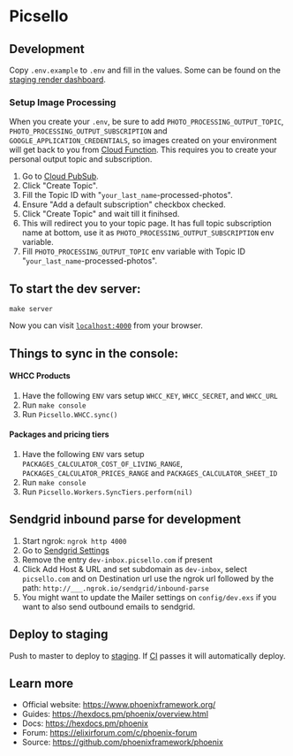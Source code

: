 # Picsello

## Development

Copy `.env.example` to `.env` and fill in the values. Some can be found on the [staging render dashboard](https://dashboard.render.com/web/srv-c2rpv4girho5clngbd4g/shell).

### Setup Image Processing 

When you create your `.env`, be sure to add `PHOTO_PROCESSING_OUTPUT_TOPIC`, `PHOTO_PROCESSING_OUTPUT_SUBSCRIPTION` and `GOOGLE_APPLICATION_CREDENTIALS`, so images created on your environment will get back to you from [Cloud Function](https://console.cloud.google.com/functions/list?project=celtic-rite-323300). This requires you to create your personal output topic and subscription.
1. Go to [Cloud PubSub](https://console.cloud.google.com/cloudpubsub/topic/list?project=celtic-rite-323300).
2. Click "Create Topic".
3. Fill the Topic ID with "`your_last_name`-processed-photos".
4. Ensure "Add a default subscription" checkbox checked.
5. Click "Create Topic" and wait till it finihsed.
6. This will redirect you to your topic page. It has full topic subscription name at bottom, use it as `PHOTO_PROCESSING_OUTPUT_SUBSCRIPTION` env variable.
7. Fill `PHOTO_PROCESSING_OUTPUT_TOPIC` env variable with Topic ID "`your_last_name`-processed-photos".

## To start the dev server:

    make server

Now you can visit [`localhost:4000`](http://localhost:4000) from your browser.

## Things to sync in the console:

#### WHCC Products
1. Have the following `ENV` vars setup `WHCC_KEY`, `WHCC_SECRET`, and `WHCC_URL`
2. Run `make console`
3. Run `Picsello.WHCC.sync()`

#### Packages and pricing tiers
1. Have the following `ENV` vars setup `PACKAGES_CALCULATOR_COST_OF_LIVING_RANGE`, `PACKAGES_CALCULATOR_PRICES_RANGE` and `PACKAGES_CALCULATOR_SHEET_ID`
2. Run `make console`
3. Run `Picsello.Workers.SyncTiers.perform(nil)`

## Sendgrid inbound parse for development

1. Start ngrok: `ngrok http 4000`
1. Go to [Sendgrid Settings](https://app.sendgrid.com/settings/parse)
1. Remove the entry `dev-inbox.picsello.com` if present
1. Click Add Host & URL and set subdomain as `dev-inbox`, select `picsello.com` and on Destination url use the ngrok url followed by the path: `http://___.ngrok.io/sendgrid/inbound-parse`
1. You might want to update the Mailer settings on `config/dev.exs` if you want to also send outbound emails to sendgrid.

## Deploy to staging

Push to master to deploy to [staging](https://picsello-staging.onrender.com/). If [CI](https://github.com/Picsello/picsello-app/actions/workflows/ci.yml) passes it will automatically deploy.

## Learn more

  * Official website: https://www.phoenixframework.org/
  * Guides: https://hexdocs.pm/phoenix/overview.html
  * Docs: https://hexdocs.pm/phoenix
  * Forum: https://elixirforum.com/c/phoenix-forum
  * Source: https://github.com/phoenixframework/phoenix


